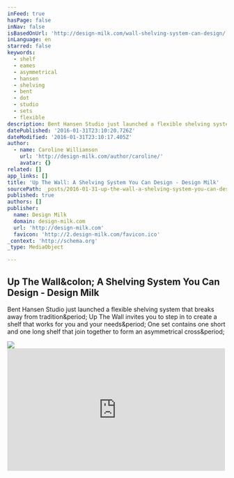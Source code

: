 ```yaml
---
inFeed: true
hasPage: false
inNav: false
isBasedOnUrl: 'http://design-milk.com/wall-shelving-system-can-design/'
inLanguage: en
starred: false
keywords:
  - shelf
  - eames
  - asymmetrical
  - hansen
  - shelving
  - bent
  - dot
  - studio
  - sets
  - flexible
description: Bent Hansen Studio just launched a flexible shelving system that breaks away from tradition. Up The Wall invites you to step in to create a shelf that works for you and your needs. One set contains one short and one long shelf that join together to form an asymmetrical cross.
datePublished: '2016-01-31T23:10:20.726Z'
dateModified: '2016-01-31T23:10:17.405Z'
author:
  - name: Caroline Williamson
    url: 'http://design-milk.com/author/caroline/'
    avatar: {}
related: []
app_links: []
title: 'Up The Wall: A Shelving System You Can Design - Design Milk'
sourcePath: _posts/2016-01-31-up-the-wall-a-shelving-system-you-can-design-design-milk.md
published: true
authors: []
publisher:
  name: Design Milk
  domain: design-milk.com
  url: 'http://design-milk.com'
  favicon: 'http://2.design-milk.com/favicon.ico'
_context: 'http://schema.org'
_type: MediaObject

---
```

<article style=""><h1>Up The Wall&amp;colon; A Shelving System You Can Design - Design Milk</h1><p>Bent Hansen Studio just launched a flexible shelving system that breaks away from tradition&amp;period; Up The Wall invites you to step in to create a shelf that works for you and your needs&amp;period; One set contains one short and one long shelf that join together to form an asymmetrical cross&amp;period;</p><img src="http://3.design-milk.com/images/2016/01/up_the_wall_shelves-Bent-Hansen-Studio-1.jpg" /></article>

<iframe src="https://player.vimeo.com/video/148095688" width="500" height="281" frameborder="0" webkitallowfullscreen="webkitallowfullscreen" mozallowfullscreen="mozallowfullscreen" allowfullscreen="allowfullscreen" style=""></iframe>